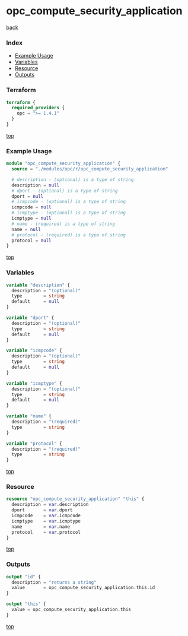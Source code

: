 # opc_compute_security_application

[back](../opc.md)

### Index

- [Example Usage](#example-usage)
- [Variables](#variables)
- [Resource](#resource)
- [Outputs](#outputs)

### Terraform

```terraform
terraform {
  required_providers {
    opc = ">= 1.4.1"
  }
}
```

[top](#index)

### Example Usage

```terraform
module "opc_compute_security_application" {
  source = "./modules/opc/r/opc_compute_security_application"

  # description - (optional) is a type of string
  description = null
  # dport - (optional) is a type of string
  dport = null
  # icmpcode - (optional) is a type of string
  icmpcode = null
  # icmptype - (optional) is a type of string
  icmptype = null
  # name - (required) is a type of string
  name = null
  # protocol - (required) is a type of string
  protocol = null
}
```

[top](#index)

### Variables

```terraform
variable "description" {
  description = "(optional)"
  type        = string
  default     = null
}

variable "dport" {
  description = "(optional)"
  type        = string
  default     = null
}

variable "icmpcode" {
  description = "(optional)"
  type        = string
  default     = null
}

variable "icmptype" {
  description = "(optional)"
  type        = string
  default     = null
}

variable "name" {
  description = "(required)"
  type        = string
}

variable "protocol" {
  description = "(required)"
  type        = string
}
```

[top](#index)

### Resource

```terraform
resource "opc_compute_security_application" "this" {
  description = var.description
  dport       = var.dport
  icmpcode    = var.icmpcode
  icmptype    = var.icmptype
  name        = var.name
  protocol    = var.protocol
}
```

[top](#index)

### Outputs

```terraform
output "id" {
  description = "returns a string"
  value       = opc_compute_security_application.this.id
}

output "this" {
  value = opc_compute_security_application.this
}
```

[top](#index)